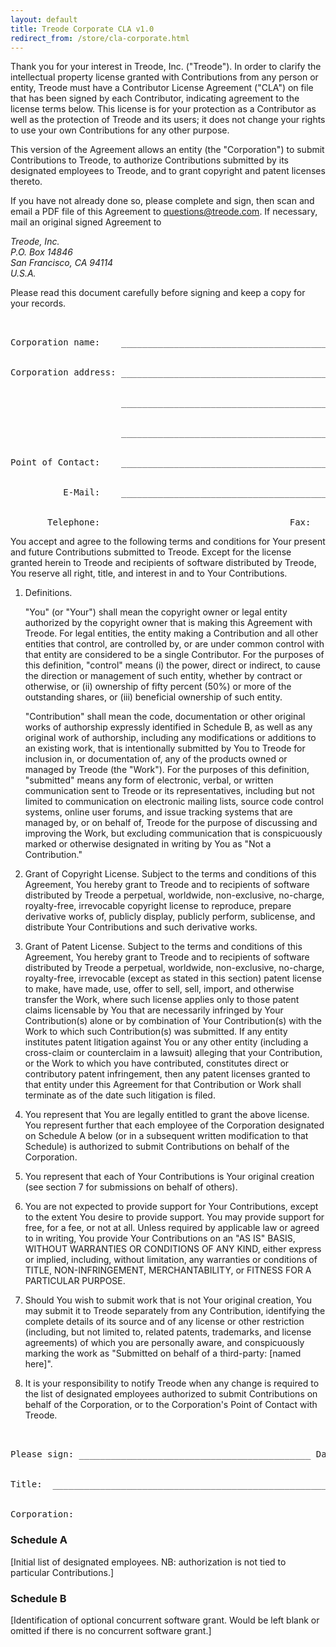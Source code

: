 ```yaml
---
layout: default
title: Treode Corporate CLA v1.0
redirect_from: /store/cla-corporate.html
---
```


Thank you for your interest in Treode, Inc. ("Treode"). In order to clarify the intellectual
property license granted with Contributions from any person or entity, Treode must have a
Contributor License Agreement ("CLA") on file that has been signed by each Contributor, indicating
agreement to the license terms below. This license is for your protection as a Contributor as well
as the protection of Treode and its users; it does not change your rights to use your own
Contributions for any other purpose.

This version of the Agreement allows an entity (the "Corporation") to submit Contributions to
Treode, to authorize Contributions  submitted by its designated employees to Treode, and to grant
copyright and patent licenses thereto.

If you have not already done so, please complete and sign, then scan and email a PDF file of this
Agreement to [questions@treode.com](mailto:questions@treode.com).  If necessary, mail an original
signed Agreement to

<i>
Treode, Inc.<br>
P.O. Box 14846<br>
San Francisco, CA 94114<br>
U.S.A.
</i>

Please read this document carefully before signing and keep a copy for your records.


<pre>


Corporation name:    ____________________________________________________________________


Corporation address: ____________________________________________________________________


                     ____________________________________________________________________


                     ____________________________________________________________________


Point of Contact:    ____________________________________________________________________


          E-Mail:    ____________________________________________________________________


       Telephone:    _______________________________ Fax: _______________________________
</pre>


You accept and agree to the following terms and conditions for Your present and future Contributions
submitted to Treode. Except for the license granted herein to Treode and recipients of software
distributed by Treode, You reserve all right, title, and interest in and to Your Contributions.

1.  Definitions.

    "You" (or "Your") shall mean the copyright owner or legal entity authorized by the copyright
    owner that is making this Agreement with Treode. For legal entities, the entity making a
    Contribution and all other entities that control, are controlled by, or are under common control
    with that entity are considered to be a single Contributor. For the purposes of this definition,
    "control" means (i) the power, direct or indirect, to cause the direction or management of such
    entity, whether by contract or otherwise, or (ii) ownership of fifty percent (50%) or more of
    the outstanding shares, or (iii) beneficial ownership of such entity.

    "Contribution" shall mean the code, documentation or other original works of authorship 
    expressly identified in Schedule B, as well as any original work of authorship, including any
    modifications or additions to an existing work, that is intentionally submitted by You to Treode
    for inclusion in, or documentation of, any of the products owned or managed by Treode (the
    "Work"). For the purposes of this definition, "submitted" means any form of electronic, verbal,
    or written communication sent to Treode or its representatives, including but not limited to
    communication on electronic mailing lists, source code control systems, online user forums, and
    issue tracking systems that are managed by, or on behalf of, Treode for the purpose of
    discussing and improving the Work, but excluding communication that is conspicuously marked or 
    otherwise designated in writing by You as "Not a Contribution."

2.  Grant of Copyright License. Subject to the terms and conditions of this Agreement, You hereby
grant to Treode and to recipients of software distributed by Treode a perpetual, worldwide, 
non-exclusive, no-charge, royalty-free, irrevocable copyright license to reproduce, prepare 
derivative works of, publicly display, publicly perform, sublicense, and distribute Your
Contributions and such derivative works.

3.  Grant of Patent License. Subject to the terms and conditions of this Agreement, You hereby grant
to Treode and to recipients of software distributed by Treode a perpetual, worldwide, non-exclusive,
no-charge, royalty-free, irrevocable (except as stated in this section) patent license to make, have
made, use, offer to sell, sell, import, and otherwise transfer the Work, where such license applies
only to those patent claims licensable by You that are necessarily infringed by Your Contribution(s)
alone or by combination of Your Contribution(s) with the Work to which such Contribution(s) was
submitted. If any entity institutes patent litigation against You or any other entity (including a
cross-claim or counterclaim in a lawsuit) alleging that your Contribution, or the Work to which you
have contributed, constitutes direct or contributory patent infringement, then any patent licenses
granted to that entity under this Agreement for that Contribution or Work shall terminate as of the
date such litigation is filed.

4.  You represent that You are legally entitled to grant the above license. You represent further
that each employee of the Corporation designated on Schedule A below (or in a subsequent written
modification to that Schedule) is authorized to submit Contributions on behalf of the Corporation.

5.  You represent that each of Your Contributions is Your original creation (see section 7 for
submissions on behalf of others).

6.  You are not expected to provide support for Your Contributions, except to the extent You desire
to provide support. You may provide support for free, for a fee, or not at all. Unless required by
applicable law or agreed to in writing, You provide Your Contributions on an "AS IS" BASIS, WITHOUT
WARRANTIES OR CONDITIONS OF ANY KIND, either express or implied, including, without limitation, any
warranties or conditions of TITLE, NON-INFRINGEMENT, MERCHANTABILITY, or FITNESS FOR A PARTICULAR
PURPOSE.

7.  Should You wish to submit work that is not Your original creation, You may submit it to Treode
separately from any Contribution, identifying the complete details of its source and of any license
or other restriction (including, but not limited to, related patents, trademarks, and license
agreements) of which you are personally aware, and conspicuously marking the work as "Submitted on
behalf of a third-party: [named here]".

8.  It is your responsibility to notify Treode when any change is required to the list of designated
employees authorized to submit Contributions on behalf of the Corporation, or to the Corporation's
Point of Contact with Treode.

 
<pre>


Please sign: ____________________________________________ Date: _________________________


Title:  _________________________________________________________________________________

 
Corporation: ____________________________________________________________________________
</pre>

### Schedule A

[Initial list of designated employees. NB: authorization is not tied to particular Contributions.]

### Schedule B

[Identification of optional concurrent software grant. Would be left blank or omitted if there is no concurrent software grant.]